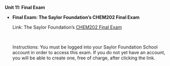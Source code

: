 **Unit 11: Final Exam** <span id="11"></span> 
-   **Final Exam: The Saylor Foundation’s CHEM202 Final Exam**

    Link: The Saylor Foundation’s [CHEM202 Final
    Exam](http://school.saylor.org/mod/quiz/view.php?id=476)

     

    Instructions: You must be logged into your Saylor Foundation School
    account in order to access this exam. If you do not yet have an
    account, you will be able to create one, free of charge, after
    clicking the link.



